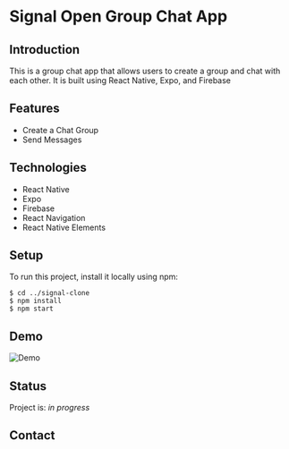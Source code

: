 <!-- Intro of Project  in .MD Formate -->
# Signal Open Group Chat App

## Introduction
This is a group chat app that allows users to create a group and chat with each other. It is built using React Native, Expo, and Firebase

## Features
- Create a Chat Group
- Send Messages


## Technologies
- React Native
- Expo
- Firebase
- React Navigation
- React Native Elements


## Setup
To run this project, install it locally using npm:

```
$ cd ../signal-clone
$ npm install
$ npm start
```

## Demo
![Demo](
  ""
)

## Status
Project is: _in progress_


## Contact
